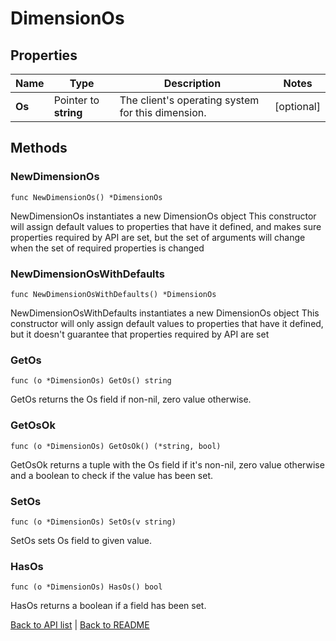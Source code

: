 # DimensionOs

## Properties

Name | Type | Description | Notes
------------ | ------------- | ------------- | -------------
**Os** | Pointer to **string** | The client&#39;s operating system for this dimension. | [optional] 

## Methods

### NewDimensionOs

`func NewDimensionOs() *DimensionOs`

NewDimensionOs instantiates a new DimensionOs object
This constructor will assign default values to properties that have it defined,
and makes sure properties required by API are set, but the set of arguments
will change when the set of required properties is changed

### NewDimensionOsWithDefaults

`func NewDimensionOsWithDefaults() *DimensionOs`

NewDimensionOsWithDefaults instantiates a new DimensionOs object
This constructor will only assign default values to properties that have it defined,
but it doesn't guarantee that properties required by API are set

### GetOs

`func (o *DimensionOs) GetOs() string`

GetOs returns the Os field if non-nil, zero value otherwise.

### GetOsOk

`func (o *DimensionOs) GetOsOk() (*string, bool)`

GetOsOk returns a tuple with the Os field if it's non-nil, zero value otherwise
and a boolean to check if the value has been set.

### SetOs

`func (o *DimensionOs) SetOs(v string)`

SetOs sets Os field to given value.

### HasOs

`func (o *DimensionOs) HasOs() bool`

HasOs returns a boolean if a field has been set.


[Back to API list](../README.md#documentation-for-api-endpoints) | [Back to README](../README.md)
